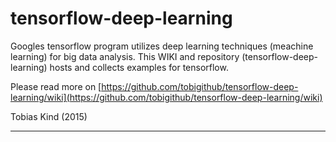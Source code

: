 # tensorflow-deep-learning

Googles tensorflow program utilizes deep learning techniques (meachine learning) for big data analysis.
This WIKI and repository (tensorflow-deep-learning) hosts and collects examples for tensorflow.

Please read more on [https://github.com/tobigithub/tensorflow-deep-learning/wiki](https://github.com/tobigithub/tensorflow-deep-learning/wiki)

Tobias Kind (2015)

----




